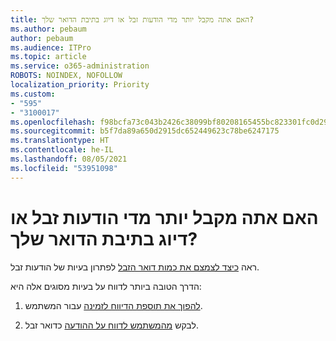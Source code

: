 ```yaml
---
title: האם אתה מקבל יותר מדי הודעות זבל או דיוג בתיבת הדואר שלך?
ms.author: pebaum
author: pebaum
ms.audience: ITPro
ms.topic: article
ms.service: o365-administration
ROBOTS: NOINDEX, NOFOLLOW
localization_priority: Priority
ms.custom:
- "595"
- "3100017"
ms.openlocfilehash: f98bcfa73c043b2426c38099bf80208165455bc823301fc0d296cc32200e539a
ms.sourcegitcommit: b5f7da89a650d2915dc652449623c78be6247175
ms.translationtype: HT
ms.contentlocale: he-IL
ms.lasthandoff: 08/05/2021
ms.locfileid: "53951098"
---
```

# <a name="are-you-getting-too-much-spam-or-phish-in-your-mailbox"></a>האם אתה מקבל יותר מדי הודעות זבל או דיוג בתיבת הדואר שלך?

ראה [כיצד לצמצם את כמות דואר הזבל](https://docs.microsoft.com/microsoft-365/security/office-365-security/anti-spam-protection) לפתרון בעיות של הודעות זבל.
  
הדרך הטובה ביותר לדווח על בעיות מסוגים אלה היא:
  
1. [להפוך את תוספת הדיווח לזמינה](https://docs.microsoft.com/microsoft-365/security/office-365-security/enable-the-report-message-add-in) עבור המשתמש.

2. לבקש [מהמשתמש לדווח על ההודעה](https://support.office.com/article/b5caa9f1-cdf3-4443-af8c-ff724ea719d2) כדואר זבל.

